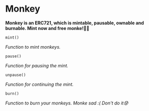 # Monkey
**Monkey is an ERC721, which is mintable, pausable, ownable and burnable. Mint now and free monke!🍌🙈**

```
mint()
```
*Function to mint monkeys.*

```
pause()
```
*Function for pausing the mint.*

```
unpause()
```
*Function for continuing the mint.*

```
burn()
```
*Function to burn your monkeys. Monke sad :( Don't do it😰*
